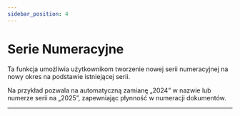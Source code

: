 ```yaml
---
sidebar_position: 4
---
```


# Serie Numeracyjne

Ta funkcja umożliwia użytkownikom tworzenie nowej serii numeracyjnej na nowy okres na podstawie istniejącej serii.

Na przykład pozwala na automatyczną zamianę „2024” w nazwie lub numerze serii na „2025”, zapewniając płynność w numeracji dokumentów.

---
